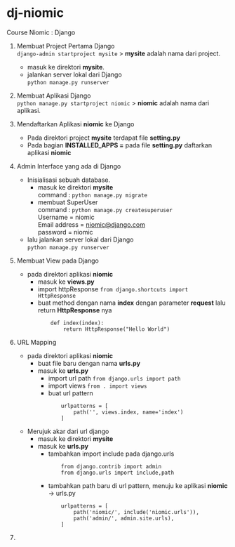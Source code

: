 # dj-niomic
Course Niomic : Django

1. Membuat Project Pertama Django\
    `django-admin startproject mysite` > **mysite** adalah nama dari project.
    

    - masuk ke direktori **mysite**.
    - jalankan server lokal dari Django\
        ` python manage.py runserver `

2. Membuat Aplikasi Django\
    `python manage.py startproject niomic` > **niomic** adalah nama dari aplikasi.

3. Mendaftarkan Aplikasi **niomic** ke Django
    - Pada direktori project **mysite** terdapat file **setting.py**
    - Pada bagian **INSTALLED_APPS =** pada file **setting.py** daftarkan aplikasi **niomic**

4. Admin Interface yang ada di Django
    - Inisialisasi sebuah database.
        - masuk ke direktori **mysite**\
            command : `python manage.py migrate` 
        - membuat SuperUser\
            command : `python manage.py createsuperuser`\
                Username = niomic\
                Email address = niomic@django.com\
                password = niomic
    - lalu jalankan server lokal dari Django\
        ` python manage.py runserver `

5. Membuat View pada Django
   - pada direktori aplikasi **niomic**
        - masuk ke **views.py** 
        - import httpResponse `from django.shortcuts import HttpResponse`
        - buat method dengan nama **index** dengan parameter **request** lalu return **HttpResponse** nya
            ```
                def index(index):
                    return HttpResponse("Hello World")
            ```

6. URL Mapping
   - pada direktori aplikasi **niomic**
     - buat file baru dengan nama **urls.py**
     - masuk ke **urls.py**
       - import url path `from django.urls import path` 
       - import views `from . import views`
       - buat url pattern
            ```
                urlpatterns = [
                    path('', views.index, name='index')
                ]
            ```
    - Merujuk akar dari url django
      - masuk ke direktori **mysite**
      - masuk ke **urls.py**
        - tambahkan import include pada django.urls
            ```
                from django.contrib import admin
                from django.urls import include,path
            ``` 
        - tambahkan path baru di url pattern, menuju ke aplikasi **niomic** -> urls.py
            ```
                urlpatterns = [
                    path('niomic/', include('niomic.urls')),
                    path('admin/', admin.site.urls),
                ]
            ```

7. 

